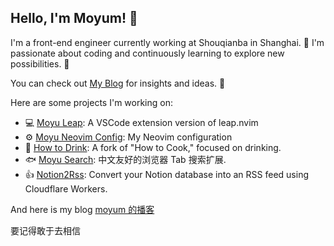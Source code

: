 ## Hello, I'm Moyum! 👋
I'm a front-end engineer currently working at Shouqianba in Shanghai. 🌆 I'm passionate about coding and continuously learning to explore new possibilities. 🚀

You can check out [My Blog](https://moyum.xyz) for insights and ideas. 📝

Here are some projects I'm working on:

- 💻 [Moyu Leap](https://github.com/MoYuM/moyu-leap): A VSCode extension version of leap.nvim 
- ⚙️ [Moyu Neovim Config](https://github.com/MoYuM/nvim): My Neovim configuration 
- 🍹 [How to Drink](https://github.com/MoYuM/HowToDrink): A fork of "How to Cook," focused on drinking.
- 🐟 [Moyu Search](https://chromewebstore.google.com/detail/moyu-search/bomgjaoflafjgeojbdakogolgdingcib?authuser=0&hl=zh-CN): 中文友好的浏览器 Tab 搜索扩展.
- 👍 [Notion2Rss](https://github.com/MoYuM/notion2rss): Convert your Notion database into an RSS feed using Cloudflare Workers.

And here is my blog
[moyum 的播客](https://moyum.top)

要记得敢于去相信
